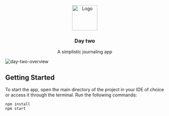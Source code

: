 <div align="center">
  <a href="https://lmql.ai">
    <img src="https://upload.wikimedia.org/wikipedia/en/1/19/DayOne_Logo_2016.png" alt="Logo" width="80" height="80">
  </a>

  <h3 align="center">Day two</h3>

  <p align="center">
    A simplistic journaling app
    <br />
  </p>
</div>

![day-two-overview](https://res.cloudinary.com/drinka/image/upload/v1680988148/day-two/day-two-main-page_vamcbb.jpg)

## Getting Started

To start the app, open the main directory of the project in your IDE of choice or access it through the terminal. Run the following commands:

```
npm install
npm start
```